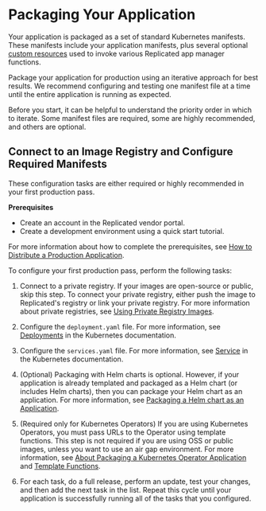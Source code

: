 # Packaging Your Application

Your application is packaged as a set of standard Kubernetes manifests.
These manifests include your application manifests, plus several optional [custom resources](../reference/custom-resource-about) used to invoke various Replicated app manager functions.

Package your application for production using an iterative approach for best results. We recommend configuring and testing one manifest file at a time until the entire application is running as expected.

Before you start, it can be helpful to understand the priority order in which to iterate. Some manifest files are required, some are highly recommended, and others are optional.


## Connect to an Image Registry and Configure Required Manifests

These configuration tasks are either required or highly recommended in your first production pass.

**Prerequisites**

* Create an account in the Replicated vendor portal.
* Create a development environment using a quick start tutorial.

For more information about how to complete the prerequisites, see [How to Distribute a Production Application](distributing-workflow).

To configure your first production pass, perform the following tasks:

1. Connect to a private registry. If your images are open-source or public, skip this step. To connect your private registry, either push the image to Replicated's registry or link your private registry. For more information about private registries, see [Using Private Registry Images](packaging-private-images).

1. Configure the `deployment.yaml` file. For more information, see [Deployments](https://kubernetes.io/docs/concepts/workloads/controllers/deployment/) in the Kubernetes documentation.

1. Configure the `services.yaml` file. For more information, see [Service](https://kubernetes.io/docs/concepts/services-networking/service/) in the Kubernetes documentation.

1. (Optional) Packaging with Helm charts is optional. However, if your application is already templated and packaged as a Helm chart (or includes Helm charts), then you can package your Helm chart as an application. For more information, see [Packaging a Helm chart as an Application](helm-installing-native-helm).

1. (Required only for Kubernetes Operators) If you are using Kubernetes Operators, you must pass URLs to the Operator using template functions. This step is not required if you are using OSS or public images, unless you want to use an air gap environment. For more information, see [About Packaging a Kubernetes Operator Application](operator-packaging-about) and [Template Functions](packaging-template-functions).

1. For each task, do a full release, perform an update, test your changes, and then add the next task in the list. Repeat this cycle until your application is successfully running all of the tasks that you configured.
